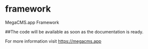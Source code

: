 # framework
MegaCMS.app Framework


##The code will be available as soon as the documentation is ready.


For more information visit https://megacms.app
